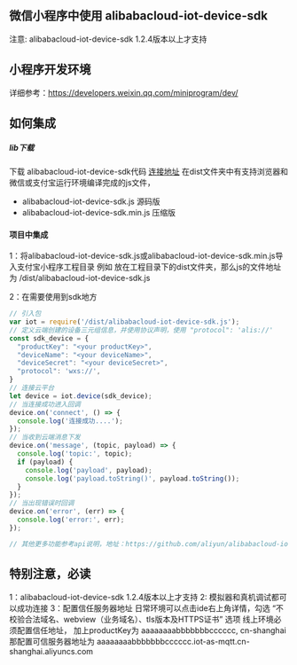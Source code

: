 ## 微信小程序中使用 alibabacloud-iot-device-sdk

注意: alibabacloud-iot-device-sdk 1.2.4版本以上才支持

## 小程序开发环境

详细参考：https://developers.weixin.qq.com/miniprogram/dev/

## 如何集成

##### lib下载
下载 alibabacloud-iot-device-sdk代码 [连接地址](https://github.com/aliyun/alibabacloud-iot-device-sdk)
在dist文件夹中有支持浏览器和微信或支付宝运行环境编译完成的js文件，
  - alibabacloud-iot-device-sdk.js	源码版
  - alibabacloud-iot-device-sdk.min.js 压缩版


#### 项目中集成
1：将alibabacloud-iot-device-sdk.js或alibabacloud-iot-device-sdk.min.js导入支付宝小程序工程目录 例如 放在工程目录下的dist文件夹，那么js的文件地址为 /dist/alibabacloud-iot-device-sdk.js

2：在需要使用到sdk地方
````js
// 引入包
var iot = require('/dist/alibabacloud-iot-device-sdk.js');
// 定义云端创建的设备三元组信息，并使用协议声明，使用 "protocol": 'alis://'
const sdk_device = {
  "productKey": "<your productKey>",
  "deviceName": "<your deviceName>", 
  "deviceSecret": "<your deviceSecret>",
  "protocol": 'wxs://',
} 
// 连接云平台
let device = iot.device(sdk_device);
// 当连接成功进入回调
device.on('connect', () => {
  console.log('连接成功....');
});
// 当收到云端消息下发
device.on('message', (topic, payload) => {
  console.log('topic:', topic);
  if (payload) {
    console.log('payload', payload);
    console.log('payload.toString()', payload.toString());
  }
});
// 当出现错误时回调
device.on('error', (err) => {
  console.log('error:', err);
});

// 其他更多功能参考api说明，地址：https://github.com/aliyun/alibabacloud-iot-device-sdk
````


## 特别注意，必读

1：alibabacloud-iot-device-sdk 1.2.4版本以上才支持
2: 模拟器和真机调试都可以成功连接
3：配置信任服务器地址
    日常环境可以点击ide右上角详情，勾选 “不校验合法域名、webview（业务域名）、tls版本及HTTPS证书” 选项
    线上环境必须配置信任地址， 加上productKey为 aaaaaaaabbbbbbbcccccc, cn-shanghai 那配置可信服务器地址为 aaaaaaaabbbbbbbcccccc.iot-as-mqtt.cn-shanghai.aliyuncs.com
